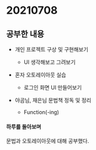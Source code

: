# 20210708

## 공부한 내용
+ 개인 프로젝트 구상 및 구현해보기
  - UI 생각해보고 그려보기

+ 혼자 오토레이아웃 실습
  - 로그인 화면 UI 만들어보기

+ 야곰님, 재은님 문법책 정독 및 정리
  - Function(-ing)

#### 하루를 돌아보며
문법과 오토레이아웃에 대해 공부했다.



